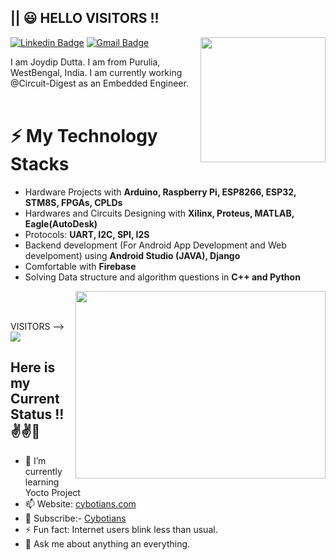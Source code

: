 <h2>|| 😃 HELLO VISITORS !!</h2>

<img align='right' src='https://user-images.githubusercontent.com/5713670/87202985-820dcb80-c2b6-11ea-9f56-7ec461c497c3.gif' width='200"'>


  [![Linkedin Badge](https://img.shields.io/badge/-JoydipDutta-blue?style=flat-square&logo=Linkedin&logoColor=white&link=https://www.linkedin.com/in/joydip-dutta-jd-b1878816b)](https://www.linkedin.com/in/joydip-dutta-b1878816b) [![Gmail Badge](https://img.shields.io/badge/-joydip8764896142dutta@gmail.com-c14438?style=flat-square&logo=Gmail&logoColor=white&link=mailto:joydip8764896142dutta@gmail.com)](mailto:joydip8764896142dutta@gmail.com)

I am Joydip Dutta. I am from Purulia, WestBengal, India. I am currently working @Circuit-Digest as an Embedded Engineer.
<br></br>
<h1>⚡ My Technology Stacks </h1>

- Hardware Projects with **Arduino, Raspberry Pi, ESP8266, ESP32, STM8S, FPGAs, CPLDs**
- Hardwares and Circuits Designing with **Xilinx, Proteus, MATLAB, Eagle(AutoDesk)**
- Protocols: **UART, I2C, SPI, I2S**
- Backend development (For Android App Development and Web develpoment) using **Android Studio (JAVA), Django**
- Comfortable with **Firebase**
- Solving Data structure and algorithm questions in **C++ and Python**
<img align='right' src="https://cloud.githubusercontent.com/assets/5016978/6471628/886430f8-c1a1-11e4-99e9-883837dba86f.gif" width='400' height='300'>
<br></br>

VISITORS --> ![](https://komarev.com/ghpvc/?username=joydipdutta001&color=red)

## Here is my Current Status !! ✌✌👀
- 🌱 I’m currently learning Yocto Project
- 📫 Website: [cybotians.com](https://cybotians.com)
- 🔔 Subscribe:- [Cybotians](https://www.youtube.com/channel/UCKNtMU9M559bmXxKoT6YeJw)
- ⚡ Fun fact: Internet users blink less than usual.
- 💬 Ask me about anything an everything.



